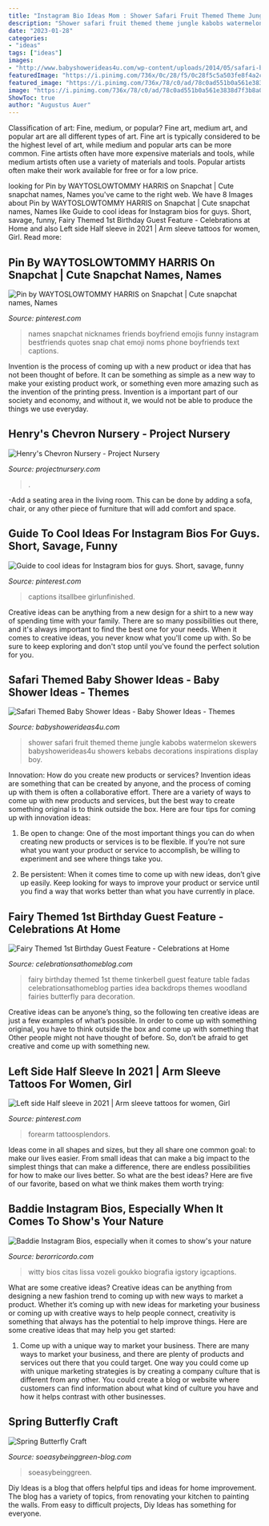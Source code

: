 ```yaml
---
title: "Instagram Bio Ideas Mom : Shower Safari Fruit Themed Theme Jungle Kabobs Watermelon Skewers Babyshowerideas4u Showers Kebabs Decorations Inspirations Display Boy"
description: "Shower safari fruit themed theme jungle kabobs watermelon skewers babyshowerideas4u showers kebabs decorations inspirations display boy"
date: "2023-01-28"
categories:
- "ideas"
tags: ["ideas"]
images:
- "http://www.babyshowerideas4u.com/wp-content/uploads/2014/05/safari-baby-shower-ideas-food-ideas-fruit-kebabs.jpg"
featuredImage: "https://i.pinimg.com/736x/0c/28/f5/0c28f5c5a503fe8f4a2ce9ee0bd97a2f.jpg"
featured_image: "https://i.pinimg.com/736x/78/c0/ad/78c0ad551b0a561e3838d7f3b8a0b155.jpg"
image: "https://i.pinimg.com/736x/78/c0/ad/78c0ad551b0a561e3838d7f3b8a0b155.jpg"
ShowToc: true
author: "Augustus Auer"
---
```



Classification of art: Fine, medium, or popular?
Fine art, medium art, and popular art are all different types of art. Fine art is typically considered to be the highest level of art, while medium and popular arts can be more common. Fine artists often have more expensive materials and tools, while medium artists often use a variety of materials and tools. Popular artists often make their work available for free or for a low price.

	

		
looking for Pin by WAYTOSLOWTOMMY HARRIS on Snapchat | Cute snapchat names, Names you've came to the right web. We have 8 Images about Pin by WAYTOSLOWTOMMY HARRIS on Snapchat | Cute snapchat names, Names like Guide to cool ideas for Instagram bios for guys. Short, savage, funny, Fairy Themed 1st Birthday Guest Feature - Celebrations at Home and also Left side Half sleeve in 2021 | Arm sleeve tattoos for women, Girl. Read more:
		
    
## Pin By WAYTOSLOWTOMMY HARRIS On Snapchat | Cute Snapchat Names, Names

<img loading=lazy src="https://i.pinimg.com/736x/78/c0/ad/78c0ad551b0a561e3838d7f3b8a0b155.jpg" onerror="this.onerror=null;this.src='https://tse1.mm.bing.net/th?id=OIP.TSLA9bse8A-8F3w1aCkRmAHaMa&amp;pid=15.1';" alt="Pin by WAYTOSLOWTOMMY HARRIS on Snapchat | Cute snapchat names, Names">

_Source: pinterest.com_

>names snapchat nicknames friends boyfriend emojis funny instagram bestfriends quotes snap chat emoji noms phone boyfriends text captions. 

	

Invention is the process of coming up with a new product or idea that has not been thought of before. It can be something as simple as a new way to make your existing product work, or something even more amazing such as the invention of the printing press. Invention is a important part of our society and economy, and without it, we would not be able to produce the things we use everyday.

    
## Henry&#039;s Chevron Nursery - Project Nursery

<img loading=lazy src="https://projectnursery.com/wp-content/uploads/2013/03/DSC01081.jpg" onerror="this.onerror=null;this.src='https://tse2.mm.bing.net/th?id=OIP.uHYqcQuyXe70q530euKhuAHaLJ&amp;pid=15.1';" alt="Henry&#039;s Chevron Nursery - Project Nursery">

_Source: projectnursery.com_

>. 

	

-Add a seating area in the living room. This can be done by adding a sofa, chair, or any other piece of furniture that will add comfort and space.

    
## Guide To Cool Ideas For Instagram Bios For Guys. Short, Savage, Funny

<img loading=lazy src="https://i.pinimg.com/736x/33/5e/41/335e41d16ff8f94cc230a9699d0431d1.jpg" onerror="this.onerror=null;this.src='https://tse4.mm.bing.net/th?id=OIP.iBTHIFU_tuAPnKN2pvfInwHaLH&amp;pid=15.1';" alt="Guide to cool ideas for Instagram bios for guys. Short, savage, funny">

_Source: pinterest.com_

>captions itsallbee girlunfinished. 

	

Creative ideas can be anything from a new design for a shirt to a new way of spending time with your family. There are so many possibilities out there, and it's always important to find the best one for your needs. When it comes to creative ideas, you never know what you'll come up with. So be sure to keep exploring and don't stop until you've found the perfect solution for you.

    
## Safari Themed Baby Shower Ideas - Baby Shower Ideas - Themes

<img loading=lazy src="http://www.babyshowerideas4u.com/wp-content/uploads/2014/05/safari-baby-shower-ideas-food-ideas-fruit-kebabs.jpg" onerror="this.onerror=null;this.src='https://tse3.mm.bing.net/th?id=OIP.Bbew9QhRBBtuWRka4XXfUwHaLJ&amp;pid=15.1';" alt="Safari Themed Baby Shower Ideas - Baby Shower Ideas - Themes">

_Source: babyshowerideas4u.com_

>shower safari fruit themed theme jungle kabobs watermelon skewers babyshowerideas4u showers kebabs decorations inspirations display boy. 

	

Innovation: How do you create new products or services?
Invention ideas are something that can be created by anyone, and the process of coming up with them is often a collaborative effort. There are a variety of ways to come up with new products and services, but the best way to create something original is to think outside the box. Here are four tips for coming up with innovation ideas:
1. Be open to change: One of the most important things you can do when creating new products or services is to be flexible. If you’re not sure what you want your product or service to accomplish, be willing to experiment and see where things take you.

2. Be persistent: When it comes time to come up with new ideas, don’t give up easily. Keep looking for ways to improve your product or service until you find a way that works better than what you have currently in place.

    
## Fairy Themed 1st Birthday Guest Feature - Celebrations At Home

<img loading=lazy src="https://celebrationsathomeblog.com/wp-content/uploads/2013/03/1.1.jpg" onerror="this.onerror=null;this.src='https://tse3.mm.bing.net/th?id=OIP.zW1cVP1M1-lKBauoBRAEtQHaLH&amp;pid=15.1';" alt="Fairy Themed 1st Birthday Guest Feature - Celebrations at Home">

_Source: celebrationsathomeblog.com_

>fairy birthday themed 1st theme tinkerbell guest feature table fadas celebrationsathomeblog parties idea backdrops themes woodland fairies butterfly para decoration. 

	

Creative ideas can be anyone’s thing, so the following ten creative ideas are just a few examples of what’s possible. In order to come up with something original, you have to think outside the box and come up with something that Other people might not have thought of before. So, don’t be afraid to get creative and come up with something new.

    
## Left Side Half Sleeve In 2021 | Arm Sleeve Tattoos For Women, Girl

<img loading=lazy src="https://i.pinimg.com/736x/0c/28/f5/0c28f5c5a503fe8f4a2ce9ee0bd97a2f.jpg" onerror="this.onerror=null;this.src='https://tse1.mm.bing.net/th?id=OIP.5mG37jP7W-J4yheKzhfscAHaJ3&amp;pid=15.1';" alt="Left side Half sleeve in 2021 | Arm sleeve tattoos for women, Girl">

_Source: pinterest.com_

>forearm tattoosplendors. 

	

Ideas come in all shapes and sizes, but they all share one common goal: to make our lives easier. From small ideas that can make a big impact to the simplest things that can make a difference, there are endless possibilities for how to make our lives better. So what are the best ideas? Here are five of our favorite, based on what we think makes them worth trying: 

    
## Baddie Instagram Bios, Especially When It Comes To Show&#039;s Your Nature

<img loading=lazy src="https://berorricordo.com/cmhqpt/Vwc7DuI9VxnqnV10cj0zIQHaNK.jpg" onerror="this.onerror=null;this.src='https://tse1.mm.bing.net/th?id=OIP.M0Zpsk-tR7K6etRRtmW3AQAAAA&amp;pid=15.1';" alt="Baddie Instagram Bios, especially when it comes to show&#039;s your nature">

_Source: berorricordo.com_

>witty bios citas lissa vozeli goukko biografia igstory igcaptions. 

	

What are some creative ideas?
Creative ideas can be anything from designing a new fashion trend to coming up with new ways to market a product. Whether it’s coming up with new ideas for marketing your business or coming up with creative ways to help people connect, creativity is something that always has the potential to help improve things. Here are some creative ideas that may help you get started: 
1. Come up with a unique way to market your business. There are many ways to market your business, and there are plenty of products and services out there that you could target. One way you could come up with unique marketing strategies is by creating a company culture that is different from any other. You could create a blog or website where customers can find information about what kind of culture you have and how it helps contrast with other businesses.

    
## Spring Butterfly Craft

<img loading=lazy src="https://soeasybeinggreen-blog.com/wp-content/uploads/2013/05/butterflycocooncraft.jpg" onerror="this.onerror=null;this.src='https://tse4.mm.bing.net/th?id=OIP.hPdIGMagjMSNiTar9vPNpwHaLH&amp;pid=15.1';" alt="Spring Butterfly Craft">

_Source: soeasybeinggreen-blog.com_

>soeasybeinggreen. 

	

Diy Ideas is a blog that offers helpful tips and ideas for home improvement. The blog has a variety of topics, from renovating your kitchen to painting the walls. From easy to difficult projects, Diy Ideas has something for everyone.

